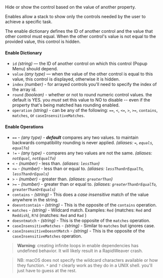 Hide or show the control based on the value of another property.

Enables allow a stack to show only the controls needed by the user to achieve a specific task.

The enable dictionary defines the ID of another control and the value that other control must equal. When the other control's value is not equal to the provided value, this control is hidden.

#### Enable Dictionary
 * `id` *(string)* — the ID of another control on which this control (Popup Menu) should depend.
 * `value` *(any type)* — when the value of the other control is equal to this value, this control is displayed, otherwise it is hidden.
 * `index` *(number)* - for arrayed controls you'll need to specify the index of the array id.
 * `round` *(boolean)* - whether or not to round numeric control values. the default is YES. you *must* set this value to NO to disable -- even if the property that's being matched has rounding enabled.
 * `operation` *(string)* - can be any of the following: `==`, `<`, `<=`, `>`, `>=`, `contains`, `matches`, or `caseInsensitiveMatches`.

#### Enable Operations
 * `==` - *(any type)* - ***default*** compares any two values. to maintain backwards compatibility rounding is never applied. *(aliases: `=`, `equals`, `equalTo`)*
 * `!=` - *(any type)* - compares any two values are not the same. *(aliases: `notEqual`, `notEqualTo`)*
 * `<` - *(number)* - less than. *(aliases: `lessThan`)*
 * `<=` - *(number)* - less than or equal to. *(aliases: `lessThanOrEqualTo`, `lessThanOrEquals`)*
 * `>` - *(number)* - greater than. *(aliases: `greaterThan`)*
 * `>=` - *(number)* - greater than or equal to. *(aliases: `greaterThanOrEqualTo`, `greaterThanOrEquals`)*
 * `contains` - *(string)* - This does a *case insensitive* match of the value anywhere in the string.
 * `doesntcontain` - *(string)* - This is the opposite of the `contains` operation.
 * `matches` - *(string)* - Wildcard match. Examples: `Red` (matches: `Red` and `Reddish`), `R?d` (matches: `Red` and `Rad` )
 * `doesntmatch` - *(string)* - This is the opposite of the `matches` operation.
 * `caseInsensitiveMatches` - *(string)* - Similar to `matches` but ignores case.
 * `caseInsensitiveDoesntMatch` - *(string)* - This is the opposite of the `caseInsensitiveMatches` operation.


> **Warning**: creating infinite loops in enable dependencies has undefined behavior. It will likely result in a RapidWeaver crash.

> NB: macOS does not specify the wildcard characters available or how they function. `*` and `?` clearly work as they do in a UNIX shell. you'll just have to guess at the rest.
